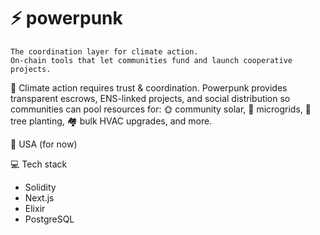# ⚡ powerpunk

```
The coordination layer for climate action.
On-chain tools that let communities fund and launch cooperative projects.
```
🌱 Climate action requires trust & coordination. Powerpunk provides transparent escrows, ENS-linked projects, and social distribution so communities can pool resources for:
🌞 community solar, 🔋 microgrids, 🌳 tree planting, 🏘️ bulk HVAC upgrades, and more.

📍 USA (for now)

💻 Tech stack
- Solidity
- Next.js
- Elixir
- PostgreSQL
